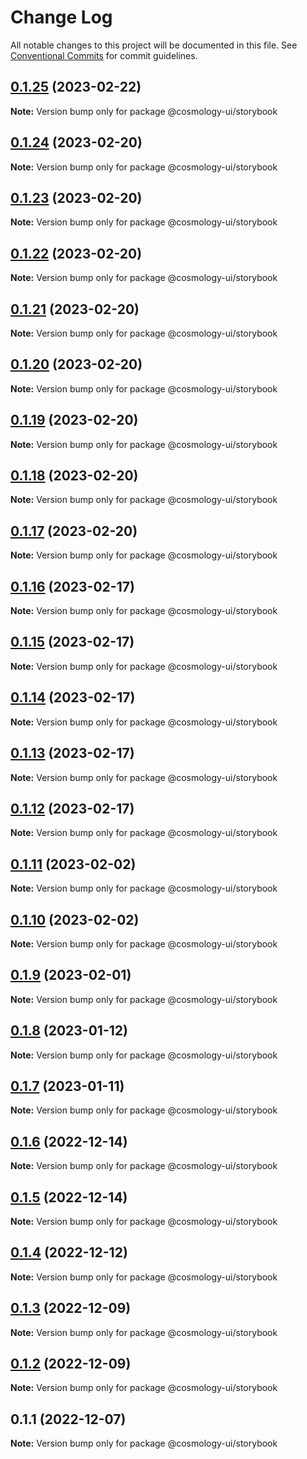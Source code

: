 # Change Log

All notable changes to this project will be documented in this file.
See [Conventional Commits](https://conventionalcommits.org) for commit guidelines.

## [0.1.25](https://github.com/cosmology-tech/cosmology-ui/compare/@cosmology-ui/storybook@0.1.24...@cosmology-ui/storybook@0.1.25) (2023-02-22)

**Note:** Version bump only for package @cosmology-ui/storybook





## [0.1.24](https://github.com/cosmology-tech/cosmology-ui/compare/@cosmology-ui/storybook@0.1.23...@cosmology-ui/storybook@0.1.24) (2023-02-20)

**Note:** Version bump only for package @cosmology-ui/storybook





## [0.1.23](https://github.com/cosmology-tech/cosmology-ui/compare/@cosmology-ui/storybook@0.1.22...@cosmology-ui/storybook@0.1.23) (2023-02-20)

**Note:** Version bump only for package @cosmology-ui/storybook





## [0.1.22](https://github.com/cosmology-tech/cosmology-ui/compare/@cosmology-ui/storybook@0.1.21...@cosmology-ui/storybook@0.1.22) (2023-02-20)

**Note:** Version bump only for package @cosmology-ui/storybook





## [0.1.21](https://github.com/cosmology-tech/cosmology-ui/compare/@cosmology-ui/storybook@0.1.20...@cosmology-ui/storybook@0.1.21) (2023-02-20)

**Note:** Version bump only for package @cosmology-ui/storybook





## [0.1.20](https://github.com/cosmology-tech/cosmology-ui/compare/@cosmology-ui/storybook@0.1.19...@cosmology-ui/storybook@0.1.20) (2023-02-20)

**Note:** Version bump only for package @cosmology-ui/storybook





## [0.1.19](https://github.com/cosmology-tech/cosmology-ui/compare/@cosmology-ui/storybook@0.1.18...@cosmology-ui/storybook@0.1.19) (2023-02-20)

**Note:** Version bump only for package @cosmology-ui/storybook





## [0.1.18](https://github.com/cosmology-tech/cosmology-ui/compare/@cosmology-ui/storybook@0.1.17...@cosmology-ui/storybook@0.1.18) (2023-02-20)

**Note:** Version bump only for package @cosmology-ui/storybook





## [0.1.17](https://github.com/cosmology-tech/cosmology-ui/compare/@cosmology-ui/storybook@0.1.16...@cosmology-ui/storybook@0.1.17) (2023-02-20)

**Note:** Version bump only for package @cosmology-ui/storybook





## [0.1.16](https://github.com/cosmology-tech/cosmology-ui/compare/@cosmology-ui/storybook@0.1.15...@cosmology-ui/storybook@0.1.16) (2023-02-17)

**Note:** Version bump only for package @cosmology-ui/storybook





## [0.1.15](https://github.com/cosmology-tech/cosmology-ui/compare/@cosmology-ui/storybook@0.1.14...@cosmology-ui/storybook@0.1.15) (2023-02-17)

**Note:** Version bump only for package @cosmology-ui/storybook





## [0.1.14](https://github.com/cosmology-tech/cosmology-ui/compare/@cosmology-ui/storybook@0.1.13...@cosmology-ui/storybook@0.1.14) (2023-02-17)

**Note:** Version bump only for package @cosmology-ui/storybook





## [0.1.13](https://github.com/cosmology-tech/cosmology-ui/compare/@cosmology-ui/storybook@0.1.12...@cosmology-ui/storybook@0.1.13) (2023-02-17)

**Note:** Version bump only for package @cosmology-ui/storybook





## [0.1.12](https://github.com/cosmology-tech/cosmology-ui/compare/@cosmology-ui/storybook@0.1.11...@cosmology-ui/storybook@0.1.12) (2023-02-17)

**Note:** Version bump only for package @cosmology-ui/storybook





## [0.1.11](https://github.com/cosmology-tech/cosmology-ui/compare/@cosmology-ui/storybook@0.1.10...@cosmology-ui/storybook@0.1.11) (2023-02-02)

**Note:** Version bump only for package @cosmology-ui/storybook





## [0.1.10](https://github.com/cosmology-tech/cosmology-ui/compare/@cosmology-ui/storybook@0.1.9...@cosmology-ui/storybook@0.1.10) (2023-02-02)

**Note:** Version bump only for package @cosmology-ui/storybook





## [0.1.9](https://github.com/cosmology-tech/cosmology-ui/compare/@cosmology-ui/storybook@0.1.8...@cosmology-ui/storybook@0.1.9) (2023-02-01)

**Note:** Version bump only for package @cosmology-ui/storybook





## [0.1.8](https://github.com/cosmology-tech/cosmology-ui/compare/@cosmology-ui/storybook@0.1.7...@cosmology-ui/storybook@0.1.8) (2023-01-12)

**Note:** Version bump only for package @cosmology-ui/storybook





## [0.1.7](https://github.com/cosmology-tech/cosmology-ui/compare/@cosmology-ui/storybook@0.1.6...@cosmology-ui/storybook@0.1.7) (2023-01-11)

**Note:** Version bump only for package @cosmology-ui/storybook





## [0.1.6](https://github.com/cosmology-tech/cosmology-ui/compare/@cosmology-ui/storybook@0.1.5...@cosmology-ui/storybook@0.1.6) (2022-12-14)

**Note:** Version bump only for package @cosmology-ui/storybook





## [0.1.5](https://github.com/cosmology-tech/cosmology-ui/compare/@cosmology-ui/storybook@0.1.4...@cosmology-ui/storybook@0.1.5) (2022-12-14)

**Note:** Version bump only for package @cosmology-ui/storybook





## [0.1.4](https://github.com/cosmology-tech/cosmology-ui/compare/@cosmology-ui/storybook@0.1.3...@cosmology-ui/storybook@0.1.4) (2022-12-12)

**Note:** Version bump only for package @cosmology-ui/storybook





## [0.1.3](https://github.com/cosmology-tech/cosmology-ui/compare/@cosmology-ui/storybook@0.1.2...@cosmology-ui/storybook@0.1.3) (2022-12-09)

**Note:** Version bump only for package @cosmology-ui/storybook





## [0.1.2](https://github.com/cosmology-tech/cosmology-ui/compare/@cosmology-ui/storybook@0.1.1...@cosmology-ui/storybook@0.1.2) (2022-12-09)

**Note:** Version bump only for package @cosmology-ui/storybook





## 0.1.1 (2022-12-07)

**Note:** Version bump only for package @cosmology-ui/storybook
